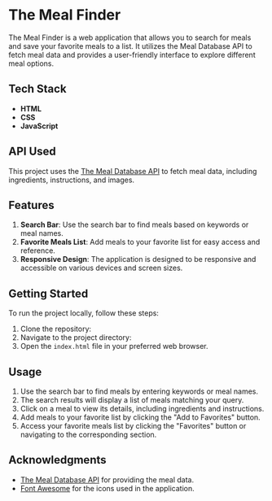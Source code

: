 # The Meal Finder

The Meal Finder is a web application that allows you to search for meals and save your favorite meals to a list. It utilizes the Meal Database API to fetch meal data and provides a user-friendly interface to explore different meal options.

## Tech Stack

- **HTML**
- **CSS**
- **JavaScript**

## API Used

This project uses the [The Meal Database API](https://www.themealdb.com/api.php) to fetch meal data, including ingredients, instructions, and images.

## Features

1. **Search Bar**: Use the search bar to find meals based on keywords or meal names.
2. **Favorite Meals List**: Add meals to your favorite list for easy access and reference.
3. **Responsive Design**: The application is designed to be responsive and accessible on various devices and screen sizes.

## Getting Started

To run the project locally, follow these steps:

1. Clone the repository:
2. Navigate to the project directory:
3. Open the `index.html` file in your preferred web browser.

## Usage

1. Use the search bar to find meals by entering keywords or meal names.
2. The search results will display a list of meals matching your query.
3. Click on a meal to view its details, including ingredients and instructions.
4. Add meals to your favorite list by clicking the "Add to Favorites" button.
5. Access your favorite meals list by clicking the "Favorites" button or navigating to the corresponding section.

## Acknowledgments

- [The Meal Database API](https://www.themealdb.com/api.php) for providing the meal data.
- [Font Awesome](https://fontawesome.com/) for the icons used in the application.
